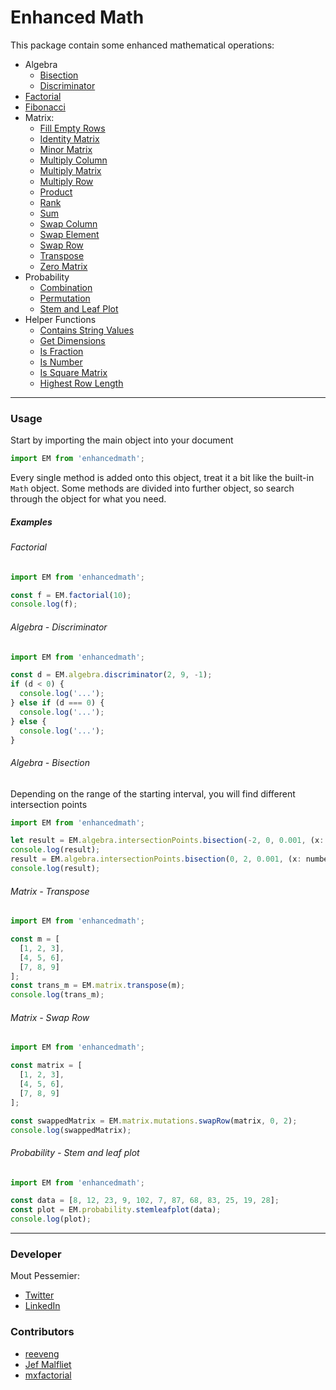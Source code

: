 # Enhanced Math

This package contain some enhanced mathematical operations:

- Algebra
  - [Bisection](https://github.com/MoutPessemier/enhancedMathJS/blob/master/src/Algebra/bisection.ts)
  - [Discriminator](https://github.com/MoutPessemier/enhancedMathJS/blob/master/src/Algebra/discriminator.ts)
- [Factorial](https://github.com/MoutPessemier/enhancedMathJS/blob/master/src/factorial.ts)
- [Fibonacci](https://github.com/MoutPessemier/enhancedMathJS/blob/master/src/fibonacci.ts)
- Matrix:
  - [Fill Empty Rows](https://github.com/MoutPessemier/enhancedMathJS/blob/master/src/Helpers/index.ts#L61)
  - [Identity Matrix](https://github.com/MoutPessemier/enhancedMathJS/blob/master/src/Helpers/index.ts#L81)
  - [Minor Matrix](https://github.com/MoutPessemier/enhancedMathJS/blob/master/src/Helpers/index.ts#L221)
  - [Multiply Column](https://github.com/MoutPessemier/enhancedMathJS/blob/master/src/Helpers/index.ts#L196)
  - [Multiply Matrix](https://github.com/MoutPessemier/enhancedMathJS/blob/master/src/Helpers/index.ts#L173)
  - [Multiply Row](https://github.com/MoutPessemier/enhancedMathJS/blob/master/src/Helpers/index.ts#L184)
  - [Product](https://github.com/MoutPessemier/enhancedMathJS/blob/master/src/Matrix/matrix_product.ts)
  - [Rank](https://github.com/MoutPessemier/enhancedMathJS/blob/master/src/Helpers/index.ts#L210)
  - [Sum](https://github.com/MoutPessemier/enhancedMathJS/blob/master/src/Matrix/matrix_sum.ts)
  - [Swap Column](https://github.com/MoutPessemier/enhancedMathJS/blob/master/src/Helpers/index.ts#L126)
  - [Swap Element](https://github.com/MoutPessemier/enhancedMathJS/blob/master/src/Helpers/index.ts#L146)
  - [Swap Row](https://github.com/MoutPessemier/enhancedMathJS/blob/master/src/Helpers/index.ts#L110)
  - [Transpose](https://github.com/MoutPessemier/enhancedMathJS/blob/master/src/Matrix/transpose.ts)
  - [Zero Matrix](https://github.com/MoutPessemier/enhancedMathJS/blob/master/src/Helpers/index.ts#L95)
- Probability
  - [Combination](https://github.com/MoutPessemier/enhancedMathJS/blob/master/src/Probability/combination.ts)
  - [Permutation](https://github.com/MoutPessemier/enhancedMathJS/blob/master/src/Probability/permutation.ts)
  - [Stem and Leaf Plot](https://github.com/MoutPessemier/enhancedMathJS/blob/master/src/Probability/stemleafplot.ts)
- Helper Functions
  - [Contains String Values](https://github.com/MoutPessemier/enhancedMathJS/blob/master/src/Helpers/index.ts#L33)
  - [Get Dimensions](https://github.com/MoutPessemier/enhancedMathJS/blob/master/src/Helpers/index.ts#L22)
  - [Is Fraction](https://github.com/MoutPessemier/enhancedMathJS/blob/master/src/Helpers/index.ts#L14)
  - [Is Number](https://github.com/MoutPessemier/enhancedMathJS/blob/master/src/Helpers/index.ts#L5)
  - [Is Square Matrix](https://github.com/MoutPessemier/enhancedMathJS/blob/master/src/Helpers/index.ts#L42)
  - [Highest Row Length](https://github.com/MoutPessemier/enhancedMathJS/blob/master/src/Helpers/index.ts#L52)

<hr>

### Usage

Start by importing the main object into your document

```js
import EM from 'enhancedmath';
```

Every single method is added onto this object, treat it a bit like the built-in `Math` object. Some methods are divided into further object, so search through the object for what you need.

##### Examples

###### Factorial

```js
import EM from 'enhancedmath';

const f = EM.factorial(10);
console.log(f);
```

###### Algebra - Discriminator

```js
import EM from 'enhancedmath';

const d = EM.algebra.discriminator(2, 9, -1);
if (d < 0) {
  console.log('...');
} else if (d === 0) {
  console.log('...');
} else {
  console.log('...');
}
```

###### Algebra - Bisection

Depending on the range of the starting interval, you will find different intersection points

```js
import EM from 'enhancedmath';

let result = EM.algebra.intersectionPoints.bisection(-2, 0, 0.001, (x: number) => x * x - 1);
console.log(result);
result = EM.algebra.intersectionPoints.bisection(0, 2, 0.001, (x: number) => x * x - 1);
console.log(result);
```

###### Matrix - Transpose

```js
import EM from 'enhancedmath';

const m = [
  [1, 2, 3],
  [4, 5, 6],
  [7, 8, 9]
];
const trans_m = EM.matrix.transpose(m);
console.log(trans_m);
```

###### Matrix - Swap Row

```js
import EM from 'enhancedmath';

const matrix = [
  [1, 2, 3],
  [4, 5, 6],
  [7, 8, 9]
];

const swappedMatrix = EM.matrix.mutations.swapRow(matrix, 0, 2);
console.log(swappedMatrix);
```

###### Probability - Stem and leaf plot

```js
import EM from 'enhancedmath';

const data = [8, 12, 23, 9, 102, 7, 87, 68, 83, 25, 19, 28];
const plot = EM.probability.stemleafplot(data);
console.log(plot);
```

<hr>

### Developer

Mout Pessemier:

- [Twitter](https://twitter.com/MoutPessemier)
- [LinkedIn](https://www.linkedin.com/in/moutpessemier/)

### Contributors

- [reeveng](https://github.com/reeveng)
- [Jef Malfliet](https://github.com/Jef-Malfliet)
- [mxfactorial](https://github.com/mxfactorial)
